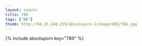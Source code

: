 ```yaml
--- 
layout: sieutv
title: 786
tags: ["0k"]
thumb: http://94.23.248.219/absoluporn-1/image/002/786.jpg
---
```

{% include absoluporn key="786" %} 
